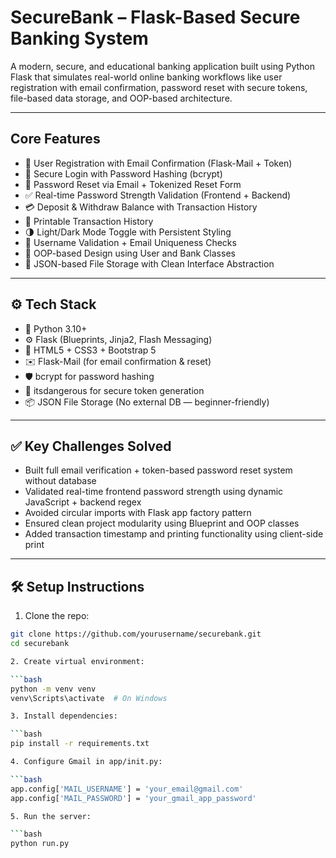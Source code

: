 # SecureBank – Flask-Based Secure Banking System

A modern, secure, and educational banking application built using Python Flask that simulates real-world online banking workflows like user registration with email confirmation, password reset with secure tokens, file-based data storage, and OOP-based architecture.

---

## Core Features

- 🔐 User Registration with Email Confirmation (Flask-Mail + Token)
- 🔑 Secure Login with Password Hashing (bcrypt)
- 🔄 Password Reset via Email + Tokenized Reset Form
- ✅ Real-time Password Strength Validation (Frontend + Backend)
- 💳 Deposit & Withdraw Balance with Transaction History
- 🧾 Printable Transaction History
- 🌗 Light/Dark Mode Toggle with Persistent Styling
- 🧠 Username Validation + Email Uniqueness Checks
- 💼 OOP-based Design using User and Bank Classes
- 📁 JSON-based File Storage with Clean Interface Abstraction

---

## ⚙️ Tech Stack

- 🐍 Python 3.10+
- ⚙️ Flask (Blueprints, Jinja2, Flash Messaging)
- 🧵 HTML5 + CSS3 + Bootstrap 5
- ✉️ Flask-Mail (for email confirmation & reset)
- 🛡️ bcrypt for password hashing
- 🧠 itsdangerous for secure token generation
- 📦 JSON File Storage (No external DB — beginner-friendly)

---

## ✅ Key Challenges Solved

- Built full email verification + token-based password reset system without database
- Validated real-time frontend password strength using dynamic JavaScript + backend regex
- Avoided circular imports with Flask app factory pattern
- Ensured clean project modularity using Blueprint and OOP classes
- Added transaction timestamp and printing functionality using client-side print

---

## 🛠️ Setup Instructions

1. Clone the repo:

```bash
git clone https://github.com/yourusername/securebank.git
cd securebank

2. Create virtual environment:

```bash
python -m venv venv
venv\Scripts\activate  # On Windows

3. Install dependencies:

```bash
pip install -r requirements.txt

4. Configure Gmail in app/init.py:

```bash
app.config['MAIL_USERNAME'] = 'your_email@gmail.com'
app.config['MAIL_PASSWORD'] = 'your_gmail_app_password'

5. Run the server:

```bash
python run.py